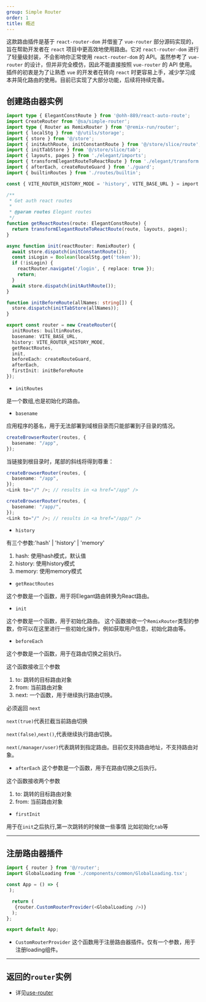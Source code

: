 ```yaml
---
group: Simple Router
order: 1
title: 概述
---
```


这款路由插件是基于 `react-router-dom` 并借鉴了 `vue-router` 部分源码实现的，旨在帮助开发者在 `react` 项目中更高效地使用路由。它对 `react-router-dom` 进行了轻量级封装，不会影响你正常使用 `react-router-dom` 的 API。虽然参考了 `vue-router` 的设计，但并非完全模仿，因此不能直接按照 `vue-router` 的 API 使用。插件的初衷是为了让熟悉 `vue` 的开发者在转向 `react` 时更容易上手，减少学习成本并简化路由的使用。目前已实现了大部分功能，后续将持续完善。

## 创建路由器实例

```ts
import type { ElegantConstRoute } from '@ohh-889/react-auto-route';
import CreateRouter from '@sa/simple-router';
import type { Router as RemixRouter } from '@remix-run/router';
import { localStg } from '@/utils/storage';
import { store } from '@/store';
import { initAuthRoute, initConstantRoute } from '@/store/slice/route';
import { initTabStore } from '@/store/slice/tab';
import { layouts, pages } from './elegant/imports';
import { transformElegantRouteToReactRoute } from './elegant/transform';
import { afterEach, createRouteGuard } from './guard';
import { builtinRoutes } from './routes/builtin';

const { VITE_ROUTER_HISTORY_MODE = 'history', VITE_BASE_URL } = import.meta.env;

/**
 * Get auth react routes
 *
 * @param routes Elegant routes
 */
function getReactRoutes(route: ElegantConstRoute) {
  return transformElegantRouteToReactRoute(route, layouts, pages);
}

async function init(reactRouter: RemixRouter) {
  await store.dispatch(initConstantRoute());
  const isLogin = Boolean(localStg.get('token'));
  if (!isLogin) {
    reactRouter.navigate('/login', { replace: true });
    return;
  }
  await store.dispatch(initAuthRoute());
}

function initBeforeRoute(allNames: string[]) {
  store.dispatch(initTabStore(allNames));
}

export const router = new CreateRouter({
  initRoutes: builtinRoutes,
  basename: VITE_BASE_URL,
  history: VITE_ROUTER_HISTORY_MODE,
  getReactRoutes,
  init,
  beforeEach: createRouteGuard,
  afterEach,
  firstInit: initBeforeRoute
});
```

- `initRoutes`

是一个数组,也是初始化的路由。

- `basename`

应用程序的基名，用于无法部署到域根目录而只能部署到子目录的情况。

```ts
createBrowserRouter(routes, {
  basename: "/app",
});
```

当链接到根目录时，尾部的斜线将得到尊重：

```ts
createBrowserRouter(routes, {
  basename: "/app",
});
<Link to="/" />; // results in <a href="/app" />

createBrowserRouter(routes, {
  basename: "/app/",
});
<Link to="/" />; // results in <a href="/app/" />
```

- `history`

有三个参数:'hash' | 'history' | 'memory'

1. hash: 使用hash模式，默认值
2. history: 使用history模式
3. memory: 使用memory模式

- `getReactRoutes`

这个参数是一个函数，用于将Elegant路由转换为React路由。

- `init`

这个参数是一个函数，用于初始化路由。
这个函数接收一个`RemixRouter`类型的参数，你可以在这里进行一些初始化操作，例如获取用户信息，初始化路由等。

- `beforeEach`

这个参数是一个函数，用于在路由切换之前执行。

这个函数接收三个参数

1. to: 跳转的目标路由对象
2. from: 当前路由对象
3. next: 一个函数，用于继续执行路由切换。

必须返回 `next`

`next(true)`代表拦截当前路由切换

`next(false)`,`next()`,代表继续执行路由切换。

`next(/manager/user)`代表跳转到指定路由。目前仅支持路由地址，不支持路由对象。

- `afterEach`
这个参数是一个函数，用于在路由切换之后执行。

这个函数接收两个参数

1. to: 跳转的目标路由对象
2. from: 当前路由对象

- `firstInit`

用于在`init`之后执行,第一次跳转的时候做一些事情
比如初始化`tab`等

---

## 注册路由器插件

```ts
import { router } from '@/router';
import GlobalLoading from './components/common/GlobalLoading.tsx';

const App = () => {
 );

  return (
   {router.CustomRouterProvider(<GlobalLoading />)}
  );
};

export default App;
```

- `CustomRouterProvider`
这个函数用于注册路由器插件。仅有一个参数，用于注册loading组件。

---

## 返回的`router`实例

- 详见[use-router](/docs/route/use-router-cn)
